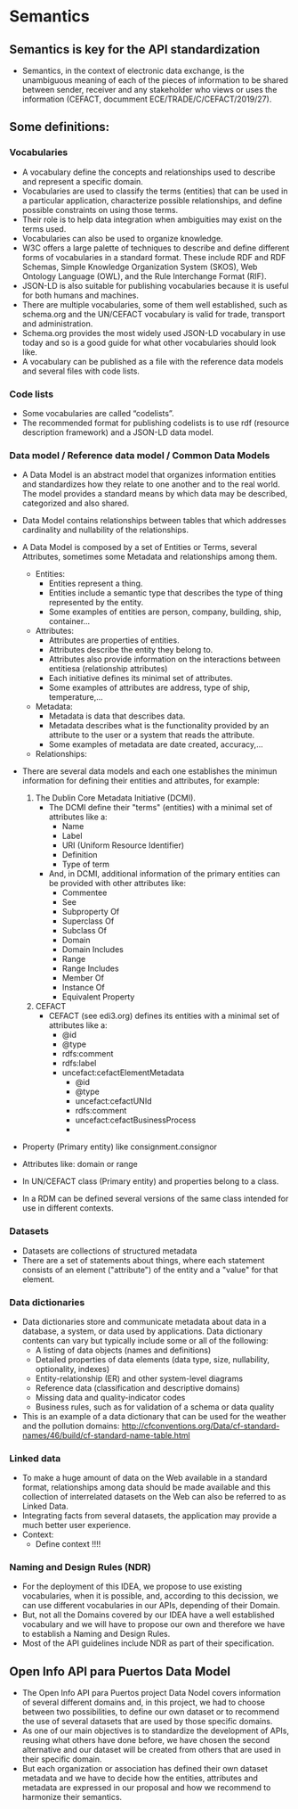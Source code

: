 # Semantics

## Semantics is key for the API standardization
- Semantics, in the context of electronic data exchange, is the unambiguous meaning of
each of the pieces of information to be shared between sender, receiver and any stakeholder
who views or uses the information (CEFACT, documment ECE/TRADE/C/CEFACT/2019/27).
## Some definitions:
### Vocabularies
- A vocabulary define the concepts and relationships used to describe and represent a specific domain.
- Vocabularies are used to classify the terms (entities) that can be used in a particular application, characterize possible relationships, and define possible constraints on using those terms.
- Their role is to help data integration when ambiguities may exist on the terms used.
- Vocabularies can also be used to organize knowledge. 
- W3C offers a large palette of techniques to describe and define different forms of vocabularies in a standard format. These include RDF and RDF Schemas, Simple Knowledge Organization System (SKOS), Web Ontology Language (OWL), and the Rule Interchange Format (RIF). 
- JSON-LD is also suitable for publishing vocabularies because it is useful for both humans and machines.
- There are multiple vocabularies, some of them well established, such as schema.org and the UN/CEFACT vocabulary is valid for trade, transport and administration.
- Schema.org provides the most widely used JSON-LD vocabulary in use today and so is a good guide for what other vocabularies should look like.
- A vocabulary can be published as a file with the reference data models and several files with code lists.
### Code lists
- Some vocabularies are called “codelists”.
- The recommended format for publishing codelists is to use rdf (resource description framework) and a JSON-LD data model.
### Data model / Reference data model / Common Data Models
- A Data Model is an abstract model that organizes information entities and standardizes how they relate to one another and to the real world. The model provides a standard means by which data may be described, categorized and also shared.
- Data Model contains relationships between tables that which addresses cardinality and nullability of the relationships. 
- A Data Model is composed by a set of Entities or Terms, several Attributes, sometimes some Metadata and relationships among them. 
  - Entities:
    - Entities represent a thing. 
    - Entities include a semantic type that describes the type of thing represented by the entity.
    - Some examples of entities are person, company, building, ship, container... 
  - Attributes: 
    - Attributes are properties of entities.
    - Attributes describe the entity they belong to.
    - Attributes also provide information on the interactions between entitiesa (relationship attributes) 
    - Each initiative defines its minimal set of attributes.
    - Some examples of attributes are address, type of ship, temperature,...
  - Metadata:
    - Metadata is data that describes data.
    - Metadata describes what is the functionality provided by an attribute to the user or a system that reads the attribute.
    - Some examples of metadata are date created, accuracy,... 
  - Relationships:

- There are several data models and each one establishes the minimun information for defining their entities and attributes, for example:
  1. The Dublin Core Metadata Initiative (DCMI).
      - The DCMI define their "terms" (entities) with a minimal set of attributes like a:
        - Name
        - Label
        - URI (Uniform Resource Identifier)
        - Definition
        - Type of term
      - And, in DCMI, additional information of the primary entities can be provided with other attributes like:
        - Commentee
        - See
        - Subproperty Of
        - Superclass Of
        - Subclass Of
        - Domain
        - Domain Includes
        - Range
        - Range Includes
        - Member Of
        - Instance Of
        - Equivalent Property
  2. CEFACT
      - CEFACT (see edi3.org) defines its entities with a minimal set of attributes like a:
        - @id
        - @type
        - rdfs:comment
        - rdfs:label
        - uncefact:cefactElementMetadata
          - @id
          - @type
          - uncefact:cefactUNId
          - rdfs:comment
          - uncefact:cefactBusinessProcess
          - 
- Property (Primary entity) like consignment.consignor
- Attributes like: domain or range
- In UN/CEFACT class (Primary entity) and properties belong to a class.
- In a RDM can be defined several versions of the same class intended for use in different contexts.

### Datasets
- Datasets are collections of structured metadata
- There are a set of statements about things, where each statement consists of an element ("attribute") of the entity and a "value" for that element.
### Data dictionaries
- Data dictionaries store and communicate metadata about data in a database, a system, or data used by applications.  Data dictionary contents can vary but typically include some or all of the following:
  - A listing of data objects (names and definitions)
  - Detailed properties of data elements (data type, size, nullability, optionality, indexes)
  - Entity-relationship (ER) and other system-level diagrams
  - Reference data (classification and descriptive domains)
  - Missing data and quality-indicator codes
  - Business rules, such as for validation of a schema or data quality
- This is an example of a data dictionary that can be used for the weather and the pollution domains: http://cfconventions.org/Data/cf-standard-names/46/build/cf-standard-name-table.html
### Linked data
- To make a huge amount of data on the Web available in a standard format, relationships among data should be made available and this collection of interrelated datasets on the Web can also be referred to as Linked Data.
- Integrating facts from several datasets, the application may provide a much better user experience.
- Context:
  - Define context !!!!

### Naming and Design Rules (NDR)
- For the deployment of this IDEA, we propose to use existing vocabularies, when it is possible, and, according to this decission, we can use different vocabularies in our APIs, depending of their Domain. 
- But, not all the Domains covered by our IDEA have a well established vocabulary and we will have to propose our own and therefore we have to establish a Naming and Design Rules.
- Most of the API guidelines include NDR as part of their specification.    

## Open Info API para Puertos Data Model
- The Open Info API para Puertos project Data Nodel covers information of several different domains and, in this project, we had to choose between two possibilities, to define our own dataset or to recommend the use of several datasets that are used by those specific domains.
- As one of our main objectives is to standardize the development of APIs, reusing what others have done before, we have chosen the second alternative and our dataset will be created from others that are used in their specific domain.
- But each organization or association has defined their own dataset metadata and we have to decide how the entities, attributes and metadata are expressed in our proposal and how we recommend to harmonize their semantics.
  